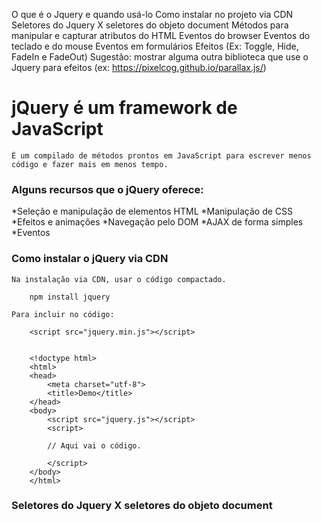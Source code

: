 O que é o Jquery e quando usá-lo
Como instalar no projeto via CDN
Seletores do Jquery X seletores do objeto document
Métodos para manipular e capturar atributos do HTML
Eventos do browser
Eventos do teclado e do mouse
Eventos em formulários
Efeitos (Ex: Toggle, Hide, FadeIn e FadeOut)
Sugestão: mostrar alguma outra biblioteca que use o Jquery para efeitos (ex: https://pixelcog.github.io/parallax.js/)



# jQuery é um framework de JavaScript
    É um compilado de métodos prontos em JavaScript para escrever menos código e fazer mais em menos tempo. 


### Alguns recursos que o jQuery oferece:

*Seleção e manipulação de elementos HTML
*Manipulação de CSS
*Efeitos e animações
*Navegação pelo DOM
*AJAX de forma simples
*Eventos

### Como instalar o jQuery via CDN

    Na instalação via CDN, usar o código compactado.

        npm install jquery

    Para incluir no código:

        <script src="jquery.min.js"></script>


        <!doctype html>
        <html>
        <head>
            <meta charset="utf-8">
            <title>Demo</title>
        </head>
        <body>
            <script src="jquery.js"></script>
            <script>
        
            // Aqui vai o código.
        
            </script>
        </body>
        </html>


### Seletores do Jquery X seletores do objeto document

    


